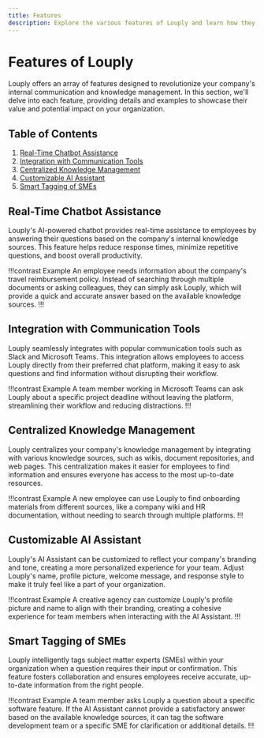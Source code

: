 ```yaml
---
title: Features
description: Explore the various features of Louply and learn how they can help streamline your company's internal communication and knowledge management.
---
```


# Features of Louply

Louply offers an array of features designed to revolutionize your company's internal communication and knowledge management. In this section, we'll delve into each feature, providing details and examples to showcase their value and potential impact on your organization.

## Table of Contents

1. [Real-Time Chatbot Assistance](#real-time-chatbot-assistance)
2. [Integration with Communication Tools](#integration-with-communication-tools)
3. [Centralized Knowledge Management](#centralized-knowledge-management)
4. [Customizable AI Assistant](#customizable-ai-assistant)
5. [Smart Tagging of SMEs](#smart-tagging-of-smes)

## Real-Time Chatbot Assistance

Louply's AI-powered chatbot provides real-time assistance to employees by answering their questions based on the company's internal knowledge sources. This feature helps reduce response times, minimize repetitive questions, and boost overall productivity.

!!!contrast Example
An employee needs information about the company's travel reimbursement policy. Instead of searching through multiple documents or asking colleagues, they can simply ask Louply, which will provide a quick and accurate answer based on the available knowledge sources.
!!!

## Integration with Communication Tools

Louply seamlessly integrates with popular communication tools such as Slack and Microsoft Teams. This integration allows employees to access Louply directly from their preferred chat platform, making it easy to ask questions and find information without disrupting their workflow.

!!!contrast Example 
A team member working in Microsoft Teams can ask Louply about a specific project deadline without leaving the platform, streamlining their workflow and reducing distractions.
!!!

## Centralized Knowledge Management

Louply centralizes your company's knowledge management by integrating with various knowledge sources, such as wikis, document repositories, and web pages. This centralization makes it easier for employees to find information and ensures everyone has access to the most up-to-date resources.

!!!contrast Example
A new employee can use Louply to find onboarding materials from different sources, like a company wiki and HR documentation, without needing to search through multiple platforms.
!!!

## Customizable AI Assistant

Louply's AI Assistant can be customized to reflect your company's branding and tone, creating a more personalized experience for your team. Adjust Louply's name, profile picture, welcome message, and response style to make it truly feel like a part of your organization.

!!!contrast Example
A creative agency can customize Louply's profile picture and name to align with their branding, creating a cohesive experience for team members when interacting with the AI Assistant.
!!!

## Smart Tagging of SMEs

Louply intelligently tags subject matter experts (SMEs) within your organization when a question requires their input or confirmation. This feature fosters collaboration and ensures employees receive accurate, up-to-date information from the right people.

!!!contrast Example
A team member asks Louply a question about a specific software feature. If the AI Assistant cannot provide a satisfactory answer based on the available knowledge sources, it can tag the software development team or a specific SME for clarification or additional details.
!!!


